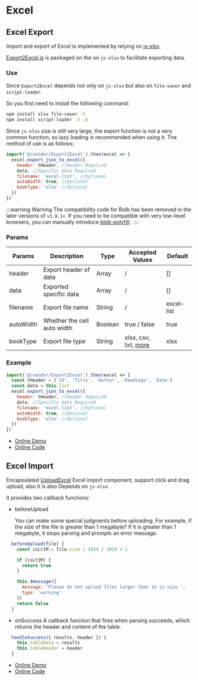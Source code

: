# Excel

## Excel Export

Import and export of Excel is implemented by relying on [js-xlsx](https://github.com/SheetJS/js-xlsx).

[Export2Excel.js](https://github.com/PanJiaChen/vue-element-admin/blob/master/src/vendor/Export2Excel.js) is packaged on the on `js-xlsx` to facilitate exporting data.

### Use

Since `Export2Excel` depends not only on `js-xlsx` but also on `file-saver` and `script-loader`.

So you first need to install the following command:

```bash
npm install xlsx file-saver -S
npm install script-loader -S -D
```

Since `js-xlsx` size is still very large, the export function is not a very common function, so lazy loading is recommended when using it. The method of use is as follows:

```js
import('@/vendor/Export2Excel').then(excel => {
  excel.export_json_to_excel({
    header: tHeader, //Header Required
    data, //Specific data Required
    filename: 'excel-list', //Optional
    autoWidth: true, //Optional
    bookType: 'xlsx' //Optional
  })
})
```

:::warning Warning <Badge text="v3.9.1+"/>
The compatibility code for Bolb has been removed in the later versions of `v3.9.1+`. If you need to be compatible with very low-level browsers, you can manually introduce [blob-polyfill](https://www.npmjs.com/package/blob-polyfill) .
:::

### Params

| Params    | Description                 | Type    | Accepted Values                                                                     | Default    |
| --------- | --------------------------- | ------- | ----------------------------------------------------------------------------------- | ---------- |
| header    | Export header of data       | Array   | /                                                                                   | []         |
| data      | Exported specific data      | Array   | /                                                                                   | []         |
| filename  | Export file name            | String  | /                                                                                   | excel-list |
| autoWidth | Whether the cell auto width | Boolean | true / false                                                                        | true       |
| bookType  | Export file type            | String  | xlsx, csv, txt, [more](https://github.com/SheetJS/js-xlsx#supported-output-formats) | xlsx       |

### Example

```js
import('@/vendor/Export2Excel').then(excel => {
  const tHeader = ['Id', 'Title', 'Author', 'Readings', 'Date']
  const data = this.list
  excel.export_json_to_excel({
    header: tHeader, //Header Required
    data, //Specific data Required
    filename: 'excel-list', //Optional
    autoWidth: true, //Optional
    bookType: 'xlsx' //Optional
  })
})
```

- [Online Demo](https://panjiachen.github.io/vue-element-admin/#/excel/export-excel)
- [Online Code](https://github.com/PanJiaChen/vue-element-admin/blob/master/src/views/excel/exportExcel.vue)

## Excel Import

Encapsulated [UploadExcel](https://github.com/PanJiaChen/vue-element-admin/blob/master/src/components/UploadExcel/index.vue) Excel import component, support click and drag upload, also it is also Depends on `js-xlsx`.

It provides two callback functions:

- beforeUpload

  You can make some special judgments before uploading. For example, if the size of the file is greater than 1 megabyte? If it is greater than 1 megabyte, it stops parsing and prompts an error message.

```js
  beforeUpload(file) {
    const isLt1M = file.size / 1024 / 1024 < 1

    if (isLt1M) {
      return true
    }

    this.$message({
      message: 'Please do not upload files larger than 1m in size.',
      type: 'warning'
    })
    return false
  }
```

- onSuccess
  A callback function that fires when parsing succeeds, which returns the header and content of the table.

```js
  handleSuccess({ results, header }) {
    this.tableData = results
    this.tableHeader = header
  }
```

- [Online Demo](https://panjiachen.github.io/vue-element-admin/#/excel/upload-excel)
- [Online Code](https://github.com/PanJiaChen/vue-element-admin/blob/master/src/views/excel/upload-excel.vuee)
